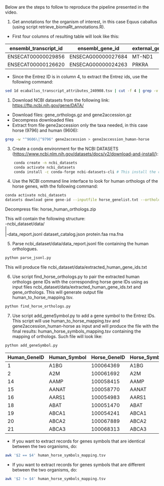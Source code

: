 Below are the steps to follow to reproduce the pipeline presented in the video.

1. Get annotations for the organism of interest, in this case Equus caballus (using script retrieve_biomaRt_annotations.R). 
- First four columns of resulting table will look like this:

| ensembl_transcript_id	| ensembl_gene_id	   | external_gene_name	| entrezgene_id|	
|-----------------------|--------------------|--------------------|--------------|
| ENSECAT00000029856    | ENSECAG00000027684 | MT-ND1	            | 807846       |	
| ENSECAT00000126620    | ENSECAG00000024263 | PRKRA	            | 100067259    |

- Since the Entrez ID is in column 4, to extract the Entrez ids, use the following command:

```bash
sed 1d ecaballus_transcript_attributes_240908.tsv | cut -f 4 | grep -v "NA" | sort | uniq > horse_genelist.txt 	
```

1. Download NCBI datasets from the following link: https://ftp.ncbi.nih.gov/gene/DATA/

- Download files: gene_orthologs.gz and gene2accession.gz 
- Decompress downloaded files
- Extract from file gene2accession only the taxa needed, in this case horse (9796) and human (9606):

```bash
grep -w "^9606\|^9796" gene2accession > gene2accession_human-horse
```

3. Create a conda environment for the NCBI DATASETS (https://www.ncbi.nlm.nih.gov/datasets/docs/v2/download-and-install/):

```bash
	conda create -n ncbi_datasets
	conda activate ncbi_datasets
	conda install -c conda-forge ncbi-datasets-cli # This install the commnand-line interface
```	
	 
4. Use the NCBI command line interface to look for human orthologs of the horse genes, with the following command:

```bash
conda activate ncbi_datasets
datasets download gene gene-id --inputfile horse_genelist.txt --ortholog 9606 --filename horse_human_orthologs.zip
```

Decompress file: horse_human_orthologs.zip

This will contain the following structure:<br>
-ncbi_dataset/data/<br>
|<br>
|-data_report.jsonl  dataset_catalog.json protein.faa  rna.fna<br>

5.  Parse ncbi_dataset/data/data_report.jsonl file containing the human orthologues.

```bash
python parse_jsonl.py
```

This will produce file ncbi_dataset/data/extracted_human_gene_ids.txt

6. Use script find_horse_orthologs.py to pair the extracted human orthologs gene IDs with the corresponding horse gene IDs using as input files ncbi_dataset/data/extracted_human_gene_ids.txt and gene_orthologs. This will generate output file human_to_horse_mapping.tsv.

```bash
python find_horse_orthologs.py
```

7. Use script add_geneSymbol.py to add a gene symbol to the Entrez IDs. This script will use human_to_horse_mapping.tsv and gene2accession_human-horse as input and will produce the file with the final results: human_horse_symbols_mapping.tsv containing the mapping of orthologs. Such file will look like:

```bash
python add_geneSymbol.py
```

|Human_GeneID	| Human_Symbol |	Horse_GeneID	| Horse_Symbol |
|-------------|--------------|----------------|--------------| 
| 1           |	A1BG	       | 100064369	    | A1BG         |
| 2	          | A2M	         | 100061692	    | A2M          |
| 14	        | AAMP	       | 100058415	    | AAMP         |
| 15	        | AANAT	       | 100058770	    | AANAT        |
| 16	        | AARS1	       | 100054983	    | AARS1        |
| 18	        | ABAT	       | 100051470	    | ABAT         |
| 19	        | ABCA1	       | 100054241	    | ABCA1        |
| 20	        | ABCA2	       | 100067889	    | ABCA2        |
| 21	        | ABCA3	       | 100068313	    | ABCA3        |


- If you want to extract records for genes symbols that are identical between the two organisms, do:

```bash
awk '$2 == $4' human_horse_symbols_mapping.tsv
```

- If you want to extract records for genes symbols that are different between the two organisms, do:

```bash
awk '$2 != $4' human_horse_symbols_mapping.tsv
```